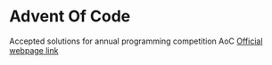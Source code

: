 # Advent Of Code
Accepted solutions for annual programming competition AoC
[Official webpage link](https://adventofcode.com/)
